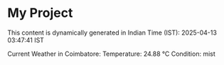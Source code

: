 # My Project

This content is dynamically generated in Indian Time (IST): 2025-04-13 03:47:41 IST


Current Weather in Coimbatore:
Temperature: 24.88 °C
Condition: mist
